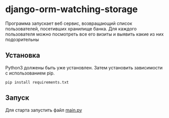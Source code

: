 # django-orm-watching-storage #
Программа запускает веб сервис, возвращающий список пользователей, посетивших хранилище банка. Для каждого пользователя можно посмотреть все его визиты и выявить какие из них подозрительны
## Установка ##
Python3 должены быть уже установлен. Затем установить зависимости с использованием pip.
```
pip install requirements.txt
```
## Запуск ##
Для старта запустить файл [main.py](https://github.com/MartynMartynuk/django-orm-watching-storage/blob/master/main.py)
